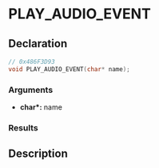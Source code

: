 # PLAY_AUDIO_EVENT

## Declaration
```cpp
// 0x486F3D93
void PLAY_AUDIO_EVENT(char* name);
```

### Arguments
- **char\*:** name

### Results

## Description

